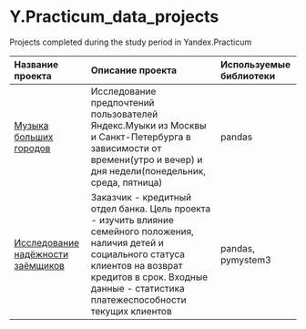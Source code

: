 # Y.Practicum_data_projects
Projects completed during the study period in Yandex.Practicum

| Название проекта      | Описание проекта               | Используемые библиотеки |
| :-------------|:--------------|:-----|
| [Музыка больших городов](https://github.com/vdanil61/Y.Practicum_data_projects/blob/main/1_Yandex_music_project.ipynb)     | Исследование предпочтений пользователей Яндекс.Муыки из Москвы и Санкт-Петербурга в зависимости от времени(утро и вечер) и дня недели(понедельник, среда, пятница) | pandas |
| [Исследование надёжности заёмщиков](https://github.com/vdanil61/Y.Practicum_data_projects/blob/main/2_Borrowers_research_project.ipynb)     | Заказчик - кредитный отдел банка. Цель проекта - изучить влияние семейного положения, наличия детей и социального статуса клиентов на возврат кредитов в срок. Входные данные - статистика платежеспособности текущих клиентов | pandas, pymystem3 |

